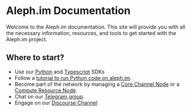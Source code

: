 # Aleph.im Documentation

Welcome to the Aleph.im documentation. This site will provide you with all the necessary
information, resources, and tools to get started with the Aleph.im project. 

## Where to start?

- Use our [Python](./libraries/python.md) and [Typescript](./libraries/typescript.md) SDKs
- Follow a [tutorial to run Python code on aleph.im](./tutorials/python/getting_started.md).
- Become part of the network by managing a [Core Channel Node](./nodes/core_channel.md) or a [Compute Resource Node](./nodes/compute_resource.md).
- Chat on our [Telegram group](https://t.me/alephim).
- Engage on our [Discourse Channel](https://community.aleph.im/)
